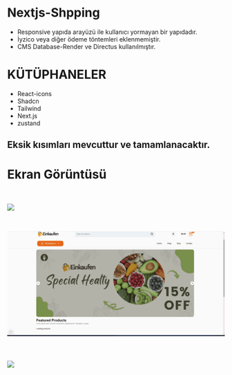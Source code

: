 # Nextjs-Shpping

- Responsive yapıda arayüzü ile kullanıcı yormayan bir yapıdadır.
- İyzico veya diğer ödeme töntemleri eklenmemiştir.
- CMS Database-Render ve Directus kullanılmıştır.

# KÜTÜPHANELER

- React-icons
- Shadcn
- Tailwind
- Next.js
- zustand

## Eksik kısımları mevcuttur ve tamamlanacaktır.

# Ekran Görüntüsü

# ![](bos1.gif)

# ![](bos2.gif)

# ![](bos3.gif)
